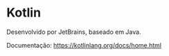 # Kotlin

Desenvolvido por JetBrains, baseado em Java.  

Documentação: https://kotlinlang.org/docs/home.html


